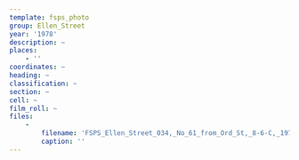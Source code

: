 ```yaml
---
template: fsps_photo
group: Ellen_Street
year: '1978'
description: ~
places:
    - ''
coordinates: ~
heading: ~
classification: ~
section: ~
cell: ~
film_roll: ~
files:
    -
        filename: 'FSPS_Ellen_Street_034,_No_61_from_Ord_St,_8-6-C,_1978.png'
        caption: ''
---
```

